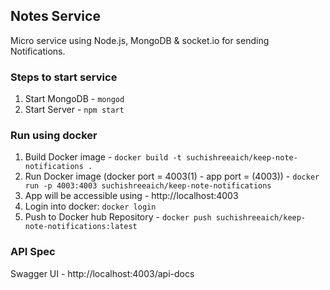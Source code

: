 ## Notes Service
Micro service using Node.js, MongoDB & socket.io for sending Notifications.

### Steps to start service
1. Start MongoDB - ```mongod```
2. Start Server  - ```npm start```

### Run using docker
1. Build Docker image - ```docker build -t suchishreeaich/keep-note-notifications .```
2. Run Docker image (docker port = 4003(1) - app port = (4003)) - ```docker run -p 4003:4003 suchishreeaich/keep-note-notifications```
3. App will be accessible using - http://localhost:4003
4. Login into docker: ```docker login```
5. Push to Docker hub Repository  - ```docker push suchishreeaich/keep-note-notifications:latest```

### API Spec
Swagger UI - http://localhost:4003/api-docs